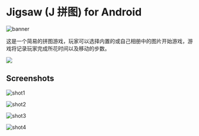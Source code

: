 # Jigsaw (J 拼图) for Android

![banner](http://7xqspp.com1.z0.glb.clouddn.com/16-5-17/25004728.jpg)

这是一个简易的拼图游戏，玩家可以选择内置的或自己相册中的图片开始游戏，游戏将记录玩家完成所花时间以及移动的步数。

<a href="https://play.google.com/store/apps/details?id=im.r_c.android.jigsaw" target="_blank"><img src="http://7xqspp.com1.z0.glb.clouddn.com/16-5-17/87299043.jpg"></a>

## Screenshots

![shot1](http://7xqspp.com1.z0.glb.clouddn.com/16-5-17/39487083.jpg)

![shot2](http://7xqspp.com1.z0.glb.clouddn.com/16-5-17/57845332.jpg)

![shot3](http://7xqspp.com1.z0.glb.clouddn.com/16-5-17/4183348.jpg)

![shot4](http://7xqspp.com1.z0.glb.clouddn.com/16-5-17/97517939.jpg)
